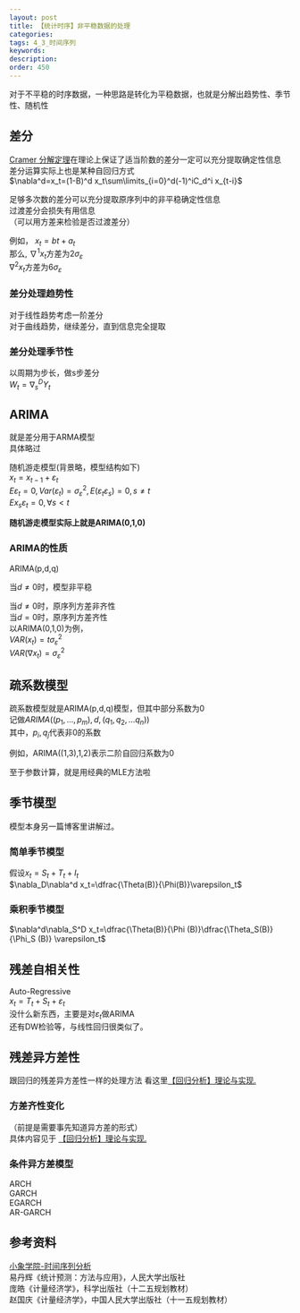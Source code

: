 ```yaml
---
layout: post
title: 【统计时序】非平稳数据的处理
categories:
tags: 4_3_时间序列
keywords:
description:
order: 450
---
```


对于不平稳的时序数据，一种思路是转化为平稳数据，也就是分解出趋势性、季节性、随机性  





## 差分
[Cramer 分解定理](http://www.guofei.site/2017/07/06/basictimeseries.html#title3)在理论上保证了适当阶数的差分一定可以充分提取确定性信息  
差分运算实际上也是某种自回归方式  
$\nabla^d=x_t=(1-B)^d x_t\sum\limits_{i=0}^d(-1)^iC_d^i x_{t-i}$  


足够多次数的差分可以充分提取原序列中的非平稳确定性信息  
过渡差分会损失有用信息  
（可以用方差来检验是否过渡差分）  


例如，
$x_t=bt+a_t$  
那么,  $\nabla^1 x_t$方差为$2\sigma_\varepsilon$  
$\nabla^2 x_t$方差为$6\sigma_\varepsilon$  


### 差分处理趋势性

对于线性趋势考虑一阶差分  
对于曲线趋势，继续差分，直到信息完全提取  


### 差分处理季节性
以周期为步长，做s步差分  
$W_t=\nabla_s^D Y_t$  


## ARIMA
就是差分用于ARMA模型   
具体略过  


随机游走模型(背景略，模型结构如下)  
$x_t=x_{t-1}+\varepsilon_t$  
$E\varepsilon_t=0,Var(\varepsilon_t)=\sigma_\varepsilon^2,E(\varepsilon_t\varepsilon_s)=0,s\neq t$  
$Ex_s\varepsilon_t=0,\forall s<t$  


**随机游走模型实际上就是ARIMA(0,1,0)**  


### ARIMA的性质
ARIMA(p,d,q)  

当$d\neq 0$时，模型非平稳  


当$d\neq 0$时，原序列方差非齐性  
当$d=0$时，原序列方差齐性  
以ARIMA(0,1,0)为例，  
$VAR(x_t)=t\sigma_\varepsilon^2$  
$VAR(\nabla x_t)=\sigma_\varepsilon^2$  


## 疏系数模型
疏系数模型就是ARIMA(p,d,q)模型，但其中部分系数为0  
记做$ARIMA((p_1,...,p_m),d,(q_1,q_2,...q_n))$  
其中，$p_i,q_j$代表非0的系数


例如，ARIMA((1,3),1,2)表示二阶自回归系数为0  


至于参数计算，就是用经典的MLE方法啦

## 季节模型
模型本身另一篇博客里讲解过。  
### 简单季节模型
假设$x_t=S_t+T_t+I_t$  
$\nabla_D\nabla^d x_t=\dfrac{\Theta(B)}{\Phi(B)}\varepsilon_t$  

### 乘积季节模型
$\nabla^d\nabla_S^D x_t=\dfrac{\Theta(B)}{\Phi (B)}\dfrac{\Theta_S(B)}{\Phi_S (B)} \varepsilon_t$  

## 残差自相关性
Auto-Regressive  
$x_t=T_t+S_t+\varepsilon_t$  
没什么新东西，主要是对$\varepsilon_t$做ARIMA  
还有DW检验等，与线性回归很类似了。  

## 残差异方差性
跟回归的残差异方差性一样的处理方法
看这里[【回归分析】理论与实现.](http://www.guofei.site/2017/11/22/regression.html)

### 方差齐性变化
（前提是需要事先知道异方差的形式）  
具体内容见于 [【回归分析】理论与实现.](http://www.guofei.site/2017/11/22/regression.html)  

### 条件异方差模型
ARCH  
GARCH  
EGARCH  
AR-GARCH  



## 参考资料
[小象学院-时间序列分析](http://www.chinahadoop.cn/course/953)  
易丹辉《统计预测：方法与应用》，人民大学出版社  
庞皓《计量经济学》，科学出版社（十二五规划教材）  
赵国庆《计量经济学》，中国人民大学出版社（十一五规划教材）  

